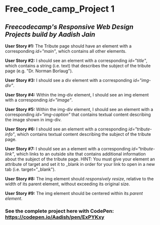 <h1> Free_code_camp_Project 1 </h1>

<h2><i>Freecodecamp's Responsive Web Design Projects build by<b> Aadish Jain</b></i></h2>

<b> User Story #1:</b> The Tribute page should have an element with a corresponding <i> id="main"</i>, which contains all other elements.

<b> User Story #2:</b> I should see an element with a corresponding <i>id="title"</i>, which contains a string (i.e. text) that describes the subject of the tribute page (e.g. "Dr. Norman Borlaug").

<b> User Story #3:</b> I should see a div element with a corresponding <i>id="img-div"</i>.

<b> User Story #4:</b> Within the img-div element, I should see an img element with a corresponding <i>id="image"</i>.

<b> User Story #5:</b> Within the img-div element, I should see an element with a corresponding <i>id="img-caption"</i> that contains textual content describing the image shown in img-div.

<b> User Story #6:</b> I should see an element with a corresponding <i>id="tribute-info"</i>, which contains textual content describing the subject of the tribute page.

<b> User Story #7:</b> I should see an a element with a corresponding <i>id="tribute-link"</i>, which links to an outside site that contains additional information about the subject of the tribute page. HINT: You must give your element an attribute of target and set it to _blank in order for your link to open in a new tab (i.e. target="_blank").

<b> User Story #8:</b> The img element should <i>responsively resize</i>, relative to the width of its parent element, without exceeding its original size.

<b> User Story #9:</b> The img element should be centered within its <i>parent element</i>.

<h3>See the complete project here with CodePen: <a href="https://codepen.io/Aadish/pen/ExPYKxy" target="_blank">https://codepen.io/Aadish/pen/ExPYKxy</h3>
